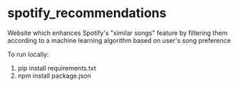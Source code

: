 # spotify_recommendations

Website which enhances Spotify's "similar songs" feature by filtering them according to a machine learning algorithm based on user's song preference

To run locally:
1. pip install requirements.txt
2. npm install package.json
